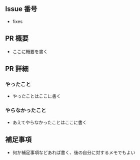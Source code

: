 ## Issue 番号
- fixes

## PR 概要
- ここに概要を書く

## PR 詳細
### やったこと
- やったことはここに書く

### やらなかったこと
- あえてやらなかったことはここに書く

## 補足事項
- 何か補足事項などあれば書く、後の自分に対するメモでもよい
